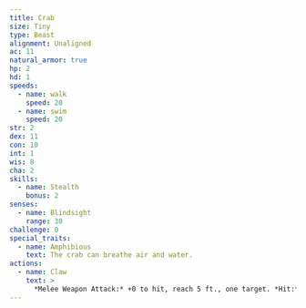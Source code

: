 ```yaml
---
title: Crab
size: Tiny
type: Beast
alignment: Unaligned
ac: 11
natural_armor: true
hp: 2
hd: 1
speeds:
  - name: walk
    speed: 20
  - name: swim
    speed: 20
str: 2
dex: 11
con: 10
int: 1
wis: 8
cha: 2
skills:
  - name: Stealth
    bonus: 2
senses:
  - name: Blindsight
    range: 30
challenge: 0
special_traits:
  - name: Amphibious
    text: The crab can breathe air and water.
actions:
  - name: Claw
    text: >
      *Melee Weapon Attack:* +0 to hit, reach 5 ft., one target. *Hit:* 1 bludgeoning damage.
---
```

